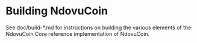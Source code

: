 Building NdovuCoin
================

See doc/build-*.md for instructions on building the various
elements of the NdovuCoin Core reference implementation of NdovuCoin.
